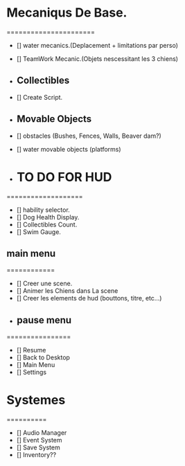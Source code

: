 #  Mecaniqus De Base.
======================
- [] water mecanics.(Deplacement + limitations par perso)
- [] TeamWork Mecanic.(Objets nescessitant les 3 chiens)

- ## Collectibles
- [] Create Script.

- ## Movable Objects 
- [] obstacles (Bushes, Fences, Walls, Beaver dam?)
- [] water movable objects (platforms)

- # TO DO FOR HUD
===================
- [] hability selector.
- [] Dog Health Display.
- [] Collectibles Count.
- [] Swim Gauge.

## main menu 
============
- [] Creer une scene.
- [] Animer les Chiens dans La scene
- [] Creer les elements de hud (bouttons, titre, etc...)
- ## pause menu
================
- [] Resume
- [] Back to Desktop
- [] Main Menu 
- [] Settings

# Systemes 
==========
- [] Audio Manager
- [] Event System
- [] Save System 
- [] Inventory??



